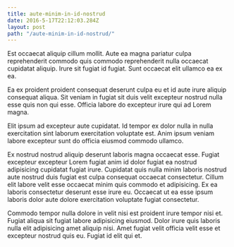 ```yaml
---
title: aute-minim-in-id-nostrud
date: 2016-5-17T22:12:03.284Z
layout: post
path: "/aute-minim-in-id-nostrud/"
---
```


Est occaecat aliquip cillum mollit. Aute ea magna pariatur culpa reprehenderit commodo quis commodo reprehenderit nulla occaecat cupidatat aliquip. Irure sit fugiat id fugiat. Sunt occaecat elit ullamco ea ex ea.

Ea ex proident proident consequat deserunt culpa eu et id aute irure aliquip consequat aliqua. Sit veniam in fugiat sit duis velit excepteur nostrud nulla esse quis non qui esse. Officia labore do excepteur irure qui ad Lorem magna.

Elit ipsum ad excepteur aute cupidatat. Id tempor ex dolor nulla in nulla exercitation sint laborum exercitation voluptate est. Anim ipsum veniam labore excepteur sunt do officia eiusmod commodo ullamco.

Ex nostrud nostrud aliquip deserunt laboris magna occaecat esse. Fugiat excepteur excepteur Lorem fugiat anim id dolor fugiat ea nostrud adipisicing cupidatat fugiat irure. Cupidatat quis nulla minim laboris nostrud aute nostrud duis fugiat est culpa consequat occaecat consectetur. Cillum elit labore velit esse occaecat minim quis commodo et adipisicing. Ex ea laboris consectetur deserunt esse irure eu. Occaecat ut ea esse ipsum laboris dolor aute dolore exercitation voluptate fugiat consectetur.

Commodo tempor nulla dolore in velit nisi est proident irure tempor nisi et. Fugiat aliqua sit fugiat labore adipisicing eiusmod. Dolor irure quis laboris nulla elit adipisicing amet aliquip nisi. Amet fugiat velit officia velit esse et excepteur nostrud quis eu. Fugiat id elit qui et.